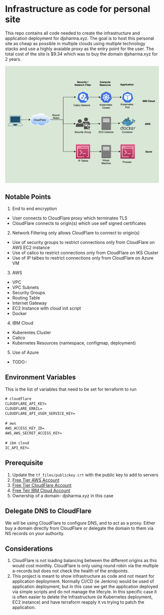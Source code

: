 # Infrastructure as code for personal site
This repo contains all code needed to create the infrastructure and application deployment for djsharma.xyz. The goal is to host this personal site as cheap as possible in multiple clouds using multiple technology stacks and use a highly avaiable proxy as the entry point for the user. The total cost of the site is $9.34 which was to buy the domain djsharma.xyz for 2 years.

![overview](app/images/overview.png)

## Notable Points
1. End to end encryption
- User connects to CloudFlare proxy which terminates TLS
- CloudFlare connects to origin(s) which use self signed certificates
2. Network Filtering only allows CloudFlare to connect to origin(s)
- Use of security groups to restrict connections only from CloudFlare on AWS EC2 instance
- Use of calico to restrict connections only from CloudFlare on IKS Cluster
- Use of IP talbes to restrict connections only from CloudFlare on Azure VM
3. AWS
- VPC
- VPC Subnets
- Security Groups
- Routing Table
- Internet Gateway
- EC2 Instance with cloud init script
- Docker
4. IBM Cloud
- Kuberentes Cluster
- Calico 
- Kubernetes Resources (namespace, configmap, deployment)
5. Use of Azure
- TODO::

## Environment Variables 
This is the list of variables that need to be set for terraform to run
```
# cloudflare
CLOUDFLARE_API_KEY=
CLOUDFLARE_EMAIL=
CLOUDFLARE_API_USER_SERVICE_KEY=

# aws
AWS_ACCESS_KEY_ID=
AWS_AWS_SECRET_ACCESS_KEY=

# ibm cloud
IC_API_KEY=
```

## Prerequisite
1. Update the `tf_files/publickey.crt` with the public key to add to servers
2. [Free Tier AWS Account](https://aws.amazon.com/free/)
3. [Free Tier CloudFlare Account](https://www.cloudflare.com/plans/)
4. [Free Teir IBM Cloud Account](https://www.ibm.com/cloud/free)
4. Ownership of a domain- djsharma.xyz in this case

## Delegate DNS to CloudFlare
We will be using CloudFlare to configure DNS, and to act as a proxy. Either buy a domain directly from CloudFlare or delegate the domain to them via NS records on your authority.

## Considerations
1. CloudFlare is not loading balancing between the different origins as this would cost monthly. CloudFlare is only using round robin via the multiple a-records but does not check the health of the endpoints.
2. This project is meant to show infrastructure as code and not meant for application deployment. Normally CI/CD (ie Jenkins) would be used of application deployment, but in this case we get the application deployed via simple scripts and do not manage the lifecyle. In this specific case it is often easier to delete the Infrastructure (ie Kubernetes deployment, EC2 instance) and have terraform reapply it vs trying to patch the application.
